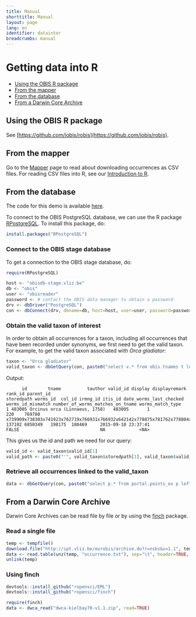 ```yaml
---
title: Manual
shorttitle: Manual
layout: page
lang: en
identifier: dataintor
breadcrumbs: manual
---
```


# Getting data into R

- [Using the OBIS R package](#rpackage)  
- [From the mapper](#mapper)  
- [From the database](#database)  
- [From a Darwin Core Archive](#dwca)

<a class="anchor" name="rpackage"></a>

## Using the OBIS R package

See [https://github.com/iobis/robis](https://github.com/iobis/robis).

<a class="anchor" name="mapper"></a>

## From the mapper

Go to the [Mapper](Mapper) page to read about downloading occurrences as CSV files. For reading CSV files into R, see our [Introduction to R](introtor).

<a class="anchor" name="database"></a>

## From the database

The code for this demo is available [here](https://github.com/iobis/training/blob/master/demo/orca).

To connect to the OBIS PostgreSQL database, we can use the R package [RPostgreSQL](https://cran.r-project.org/web/packages/RPostgreSQL/index.html). To install this package, do:

```R
install.packages("RPostgreSQL")
```

### Connect to the OBIS stage database

To get a connection to the OBIS stage database, do:

```R
require(RPostgreSQL)

host <- "obisdb-stage.vliz.be"
db <- "obis"
user <- "obisreader"
password <- # contact the OBIS data manager to obtain a password
drv <- dbDriver("PostgreSQL")
con <- dbConnect(drv, dbname=db, host=host, user=user, password=password)
```

### Obtain the valid taxon of interest

In order to obtain all occurrences for a taxon, including all occurrences that have been recorded under synonyms, we first need to get the valid taxon. For example, to get the valid taxon associated with _Orca gladiator_:

```R
taxon <- "Orca gladiator"
valid_taxon <- dbGetQuery(con, paste0("select v.* from obis.tnames t left join obis.tnames v on v.id = t.valid_id where t.tname = '", taxon, "'"))
```

Output:

```text
      id        tname          tauthor valid_id display displayremark rank_id parent_id                                                                                          storedpath worms_id  col_id irmng_id itis_id date_worms_last_checked worms_id_mismatch number_of_worms_matches_on_tname worms_match_type
1 483005 Orcinus orca (Linnaeus, 1758)   483005       1                   220    769780 x739909x738303x741923x762719x766931x766932x642142x778875x781762x778804x696387x753566x743939x769780x   137102 6850349   198175  180469     2015-09-10 23:37:41             FALSE                               NA             <NA>
```

This gives us the id and path we need for our query:

```R
valid_id <- valid_taxon$valid_id[1]
valid_path <- paste0("'", valid_taxon$storedpath[1], valid_taxon$valid_id[1], "x%'")
```

### Retrieve all occurrences linked to the valid_taxon

```R
data <- dbGetQuery(con, paste0("select p.* from portal.points_ex p left join obis.tnames t on p.valid_id = t.id where t.id = ", valid_id, " or t.storedpath like ", valid_path))
```

<a class="anchor" name="dwca"></a>

## From a Darwin Core Archive

Darwin Core Archives can be read file by file or by using the [finch](https://github.com/ropensci/finch) package.

### Read a single file

```R
temp <- tempfile()
download.file("http://ipt.vliz.be/eurobis/archive.do?r=nsbs&v=1.1", temp)
data <- read.table(unz(temp, "occurrence.txt"), sep="\t", header=TRUE, stringsAsFactors=FALSE)
unlink(temp)
```

### Using finch

```R
devtools::install_github("ropensci/EML")
devtools::install_github("ropensci/finch")

require(finch)
data <- dwca_read("dwca-kielbay70-v1.1.zip", read=TRUE)
```

